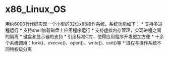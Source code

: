 # x86_Linux_OS

用约6000行代码实现一个小型的32位x86操作系统。系统功能如下：
	* 支持多进程运行
	* 支持shell加载磁盘上应用程序运行
	* 支持虚拟内存管理，实现进程之间的隔离
	* 键盘和显示器的支持
	* 引用标准C库，使得应用程序开发更加方便
	* 十余个系统调用：fork()、execve()、open()、write()、exit()等
	* 进程与操作系统不同特权级分离
